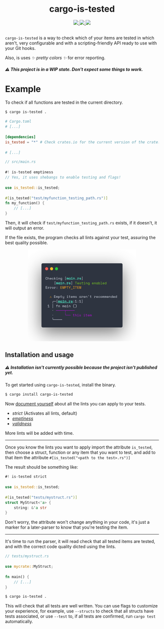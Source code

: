 <h1 align="center">cargo-is-tested</h1>
<div align="center">
	<a href="https://github.com/blyxyas/cargo-is-tested">
		<img src="https://img.shields.io/badge/github--9cf?style=for-the-badge&logo=github" />
	</a>
	<a href="https://crates.io/crates/cargo-is-tested">
		<img src="https://img.shields.io/badge/Crates.io--fc8d62?style=for-the-badge&labelColor=555555&logo=rust">
	</a>
	<a href="https://docs.rs/cargo-is-tested">
		<img src="https://img.shields.io/badge/Docs.rs--66c2a5?style=for-the-badge&logo=docs.rs">
	</a>
</div>
<br>

`cargo-is-tested` is a way to check which of your items are tested in which aren't, very configurable and with a scripting-friendly API ready to use with your Git hooks.

Also, is uses *✨ pretty colors ✨* for error reporting.

##### ⚠️ This project is in a WIP state. Don't expect some things to work.

# Example

To check if all functions are tested in the current directory.

```bash
$ cargo is-tested .
```

```toml
# Cargo.toml
# [...]

[dependencies]
is_tested = "*" # Check crates.io for the current version of the crate.

# [...]
```

```rust
// src/main.rs

#! is-tested emptiness
// Yes, it uses shebangs to enable testing and flags!

use is_tested::is_tested;

#[is_tested("test/myfunction_testing_path.rs")]
fn my_function() {
	// [...]
}
```

Then, it will check if `test/myfunction_testing_path.rs` exists, if it doesn't, it will output an error.

If the file exists, the program checks all lints against your test, assuring the best quality possible.

<div align="center">
<img src="./assets/output-screenshot.png" height="300" width="auto" />
</div>

## Installation and usage

##### ⚠️ Installation isn't currently possible because the project isn't published yet.

To get started using `cargo-is-tested`, install the binary.

```bash
$ cargo install cargo-is-tested
```

Now [document yourself](https://docs.rs/cargo-is-tested/latest/cargo-is-tested/lints) about all the lints you can apply to your tests.

* *strict* (Activates all lints, default)
* [*emptiness*](https://docs.rs/cargo-is-tested/latest/cargo-is-tested/lints/emptiness)
* [*validness*](https://docs.rs/cargo-is-tested/latest/cargo-is-tested/lints/validness)

More lints will be added with time.

---

Once you know the lints you want to apply import the attribute `is_tested`, then choose a struct, function or any item that you want to test, and add to that item the attribute `#[is_tested("<path to the test>.rs")]`

The result should be something like:

```rust
#! is-tested strict

use is_tested::is_tested;

#[is_tested("tests/mystruct.rs")]
struct MyStruct<'a> {
	string: &'a str
}
```

Don't worry, the attribute won't change anything in your code, it's just a marker for a later-parser to know that you're testing the item.

---

It's time to run the parser, it will read check that all tested items are tested, and with the correct code quality dicted using the lints.

```rust
// tests/mystruct.rs

use mycrate::MyStruct;

fn main() {
	// [...]
}
```

```bash
$ cargo is-tested .
```

This will check that all tests are well written. You can use flags to customize your experience, for example, use `--structs` to check that all structs have tests associated, or use `--test` to, if all tests are confirmed, run `cargo test` automatically.
